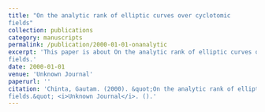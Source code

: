 ```yaml
---
title: "On the analytic rank of elliptic curves over cyclotomic
fields"
collection: publications
category: manuscripts
permalink: /publication/2000-01-01-onanalytic
excerpt: 'This paper is about On the analytic rank of elliptic curves over cyclotomic
fields.'
date: 2000-01-01
venue: 'Unknown Journal'
paperurl: ''
citation: 'Chinta, Gautam. (2000). &quot;On the analytic rank of elliptic curves over cyclotomic
fields.&quot; <i>Unknown Journal</i>. ().'
---
```


